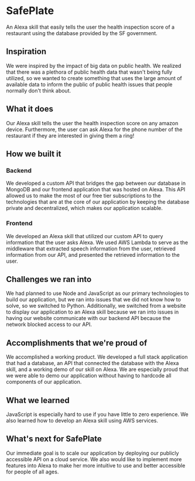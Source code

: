 # SafePlate
An Alexa skill that easily tells the user the health inspection score of a restaurant using the database provided by the SF government.

## Inspiration
We were inspired by the impact of big data on public health. We realized that there was a plethora of public health data that wasn't being fully utilized, so we wanted to create something that uses the large amount of available data to inform the public of public health issues that people normally don't think about.

## What it does
Our Alexa skill tells the user the health inspection score on any amazon device. Furthermore, the user can ask Alexa for the phone number of the restaurant if they are interested in giving them a ring!

## How we built it
### Backend
We developed a custom API that bridges the gap between our database in MongoDB and our frontend application that was hosted on Alexa. This API allowed us to make the most of our free tier subscriptions to the technologies that are at the core of our application by keeping the database private and decentralized, which makes our application scalable.
### Frontend
We developed an Alexa skill that utilized our custom API to query information that the user asks Alexa. We used AWS Lambda to serve as the middleware that extracted speech information from the user, retrieved information from our API, and presented the retrieved information to the user.

## Challenges we ran into
We had planned to use Node and JavaScript as our primary technologies to build our application, but we ran into issues that we did not know how to solve, so we switched to Python. Additionally, we switched from a website to display our application to an Alexa skill because we ran into issues in having our website communicate with our backend API because the network blocked access to our API.

## Accomplishments that we're proud of
We accomplished a working product. We developed a full stack application that had a database, an API that connected the database with the Alexa skill, and a working demo of our skill on Alexa. We are especially proud that we were able to demo our application without having to hardcode all components of our application.

## What we learned
JavaScript is especially hard to use if you have little to zero experience. We also learned how to develop an Alexa skill using AWS services.

## What's next for SafePlate
Our immediate goal is to scale our application by deploying our publicly accessible API on a cloud service. We also would like to implement more features into Alexa to make her more intuitive to use and better accessible for people of all ages.
